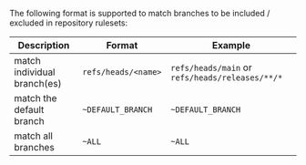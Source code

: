 The following format is supported to match branches to be included / excluded in repository rulesets:

| Description                 | Format              | Example                                         |
|-----------------------------|---------------------|-------------------------------------------------|
| match individual branch(es) | `refs/heads/<name>` | `refs/heads/main` or `refs/heads/releases/**/*` |
| match the default branch    | `~DEFAULT_BRANCH`   | `~DEFAULT_BRANCH`                               |
| match all branches          | `~ALL`              | `~ALL`                                          |
